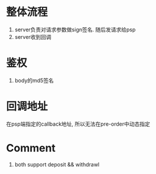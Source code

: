 整体流程
==============
1. server负责对请求参数做sign签名. 随后发请求给psp
4. server收到回调


鉴权
==============
1. body的md5签名


回调地址
==============
在psp端指定的callback地址, 所以无法在pre-order中动态指定


Comment
===============
1. both support deposit && withdrawl